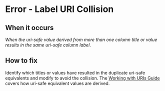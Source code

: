 # Error - Label URI Collision

## When it occurs

_When the uri-safe value derived from more than one column title or value results in the same uri-safe column label_.  

## How to fix

Identify which titles or values have resulted in the duplicate uri-safe equivalents and modify to avoid the collision.
The [Working with URIs Guide](../../uris.md) covers how uri-safe equivalent values are derived.
